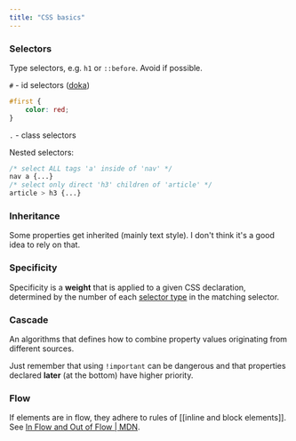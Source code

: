 ```yaml
---
title: "CSS basics"
---
```


### Selectors
Type selectors, e.g. `h1` or `::before`. Avoid if possible.

`#` - id selectors ([doka](https://doka.guide/css/id-selector/))
```CSS
#first {
	color: red;
}
```

`.` - class selectors

Nested selectors:
```CSS
/* select ALL tags 'a' inside of 'nav' */
nav a {...}
/* select only direct 'h3' children of 'article' */
article > h3 {...}
```

### Inheritance
Some properties get inherited (mainly text style). I don't think it's a good idea to rely on that.

### Specificity
Specificity is a **weight** that is applied to a given CSS declaration, determined by the number of each [selector type](https://developer.mozilla.org/en-US/docs/Web/CSS/Specificity#selector_types) in the matching selector.

### Cascade
An algorithms that defines how to combine property values originating from different sources.

Just remember that using `!important` can be dangerous and that properties declared **later** (at the bottom) have higher priority.

### Flow
If elements are in flow, they adhere to rules of [[inline and block elements]]. See [In Flow and Out of Flow | MDN](https://developer.mozilla.org/en-US/docs/Web/CSS/CSS_Flow_Layout/In_Flow_and_Out_of_Flow).
